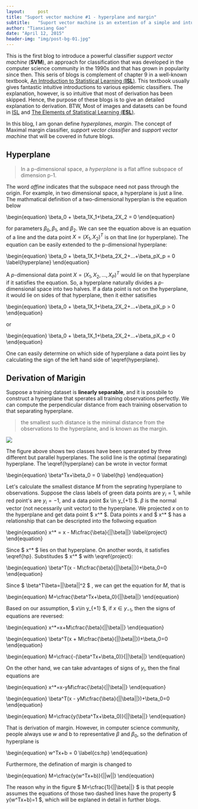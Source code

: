 ```yaml
---
layout:     post
title: "Suport vector machine #1 - hyperplane and margin"
subtitle:   "Suport vector machine is an extention of a simple and intuitive classifier called the maximal margin classifier"
author: "Tianxiang Gao"
date: "April 12, 2015"
header-img: "img/post-bg-01.jpg"
---
```

This is the first blog to introduce a powerful classifier *support vector machine* (**SVM**), an approach for classification that was developed in the computer science community in the 1990s and that has grown in popularity since then. This seris of blogs is complement of chapter 9 in a well-known textbook, [An Introduction to Statistical Learning (**ISL**)][1]. This textbook usually gives fantastic intuitive introductions to various epidemic classifiers. The explanation, however, is so intuitive that most of derivation has been skipped. Hence, the purpose of these blogs is to give an detailed explanation to derivation. BTW, Most of images and datasets can be found in [ISL][1] and [The Elements of Statistical Learning (**ESL**)][2].

In this blog, I am gonan define *hyperplanes*, *margin*. The concept of Maximal margin classifier, *support vector classifier* and  *support vector machine* that will be covered in future blogs.

## Hyperplane
> In a p-dimensional space, a *hyperplane* is a flat affine subspace of dimension p-1.

The word *affine* indicates that the subspace need not pass through the origin. For example, in two dimensional space, a hyperplane is just a line. The mathmatical definition of a two-dimensional hyperplan is the equation below

\begin{equation}
  \beta_0 + \beta_1X_1+\beta_2X_2 = 0
\end{equation}

for parameters $\beta_0, \beta_1$, and $\beta_2$. We can see the equation above is an equation of a line and the data point $X = (X_1, X_2)^T$ is on that line (or hyperplane). The equation can be easily extended to the p-dimensional hyperplane:

\begin{equation}
  \beta_0 + \beta_1X_1+\beta_2X_2+...+\beta_pX_p = 0
  \label{hyperplane}
\end{equation}

A *p*-dimensional data point $X = (X_1, X_2, ..., X_P)^T$ would lie on that hyperplane if it satisfies the equation. So, a hyperplane naturally divides a *p*-dimensional space into two halves. If a data point is not on the hyperplane, it would lie on sides of that hyperplane, then it either satisifies 

\begin{equation}
	\beta_0 + \beta_1X_1+\beta_2X_2+...+\beta_pX_p > 0 
\end{equation}

or 

\begin{equation}
	\beta_0 + \beta_1X_1+\beta_2X_2+...+\beta_pX_p < 0 
\end{equation}

One can easily determine on which side of hyperplane a data point lies by calculating the sign of the left hand side of \eqref{hyperplane}. 

## Derivation of Marigin

Suppose a training dataset is **linearly separable**, and it is possbile to construct a hyperplane that sperates all training observations perfectly. We can compute the perpendicular distance from each training observation to that separating hyperplane.

> the smallest such distance is the minimal distance from the observations to the hyperplane, and is known as the margin. 

<img src="{{site.baseurl}}/img/maximal-margin-classifier.png">

The figure above shows two classes have been sperarated by three different but parallel hyperplanes. The solid line is the optimal (separating) hyperplane. The \eqref{hyperplane} can be wrote in vector format

\begin{equation}
	\beta^Tx+\beta_0 = 0
	\label{hp} 
\end{equation}


Let's calculate the smallest distance $M$ from the seprating hyperplane to observations. Suppose the class labels of green data points are $y_i = 1$, while red point's are $y_i = -1$, and a data point $x \in y_{+1} $. $\beta$ is the normal vector (not necessarily unit vector) to the hyperplane. We projected $x$ on to the hyperplane and get data point $ x^* $. Data points $x$ and $ x^* $ has a relationship that can be descripted into the follwoing equation

\begin{equation}
	x^* = x - M\cfrac{\beta}{||\beta||}
	\label{project}
\end{equation}

Since $ x^* $ lies on that hyperplane. On another words, it satisfies \eqref{hp}. Substitudes $ x^* $ with \eqref{project}:

\begin{equation}
	\beta^T(x - M\cfrac{\beta}{||\beta||})+\beta_0=0
\end{equation}

Since 
$
	\beta^T\beta=||\beta||^2
$
, we can get the equation for $M$, that is 

\begin{equation}
	M=\cfrac{\beta^Tx+\beta_0}{||\beta||}
\end{equation}

Based on our assumption, $ x\in y_{+1} $, if $x \in y_{-1}$, then the signs of equations are reversed: 

\begin{equation}
	x^*=x+M\cfrac{\beta}{||\beta||}
\end{equation}

\begin{equation}
	\beta^T(x + M\cfrac{\beta}{||\beta||})+\beta_0=0
\end{equation}

\begin{equation}
	M=\cfrac{-(\beta^Tx+\beta_0)}{||\beta||}
\end{equation}

On the other hand, we can take advantages of signs of $y_i$, then the final equations are 

\begin{equation}
	x^*=x-yM\cfrac{\beta}{||\beta||}
\end{equation}

\begin{equation}
	\beta^T(x - yM\cfrac{\beta}{||\beta||})+\beta_0=0
\end{equation}

\begin{equation}
	M=\cfrac{y(\beta^Tx+\beta_0)}{||\beta||}
\end{equation}

That is derivation of margin. However, in computer science community, people always use $w$ and b to representative $\beta$ and $\beta_0$, so the defination of hyperplane is 

\begin{equation}
	w^Tx+b = 0
	\label{cs:hp} 
\end{equation}

Furthermore, the defination of margin is changed to

\begin{equation}
	M=\cfrac{y(w^Tx+b)}{||w||}
\end{equation}

The reason why in the figure
$
M=\cfrac{1}{||\beta||}
$
is that people assumes the equations of those two dashed lines have the property $ y(w^Tx+b)=1 $, which will be explaned in detail in further blogs.


[1]: http://www-bcf.usc.edu/~gareth/ISL/
[2]: http://statweb.stanford.edu/~tibs/ElemStatLearn/